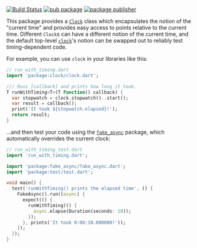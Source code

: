 [![Build Status](https://github.com/dart-lang/tools/actions/workflows/clock.yaml/badge.svg)](https://github.com/dart-lang/tools/actions/workflows/clock.yaml)
[![pub package](https://img.shields.io/pub/v/clock.svg)](https://pub.dev/packages/clock)
[![package publisher](https://img.shields.io/pub/publisher/clock.svg)](https://pub.dev/packages/clock/publisher)

This package provides a [`Clock`][] class which encapsulates the notion of the
"current time" and provides easy access to points relative to the current time.
Different `Clock`s can have a different notion of the current time, and the
default top-level [`clock`][]'s notion can be swapped out to reliably test
timing-dependent code.

[`Clock`]: https://pub.dev/documentation/clock/latest/clock/Clock-class.html
[`clock`]: https://pub.dev/documentation/clock/latest/clock/clock.html

For example, you can use `clock` in your libraries like this:

```dart
// run_with_timing.dart
import 'package:clock/clock.dart';

/// Runs [callback] and prints how long it took.
T runWithTiming<T>(T Function() callback) {
  var stopwatch = clock.stopwatch()..start();
  var result = callback();
  print('It took ${stopwatch.elapsed}!');
  return result;
}
```

...and then test your code using the [`fake_async`][] package, which
automatically overrides the current clock:

[`fake_async`]: https://pub.dartlang.org/packages/fake_async

```dart
// run_with_timing_test.dart
import 'run_with_timing.dart';

import 'package:fake_async/fake_async.dart';
import 'package:test/test.dart';

void main() {
  test('runWithTiming() prints the elapsed time', () {
    FakeAsync().run((async) {
      expect(() {
        runWithTiming(() {
          async.elapse(Duration(seconds: 10));
        });
      }, prints('It took 0:00:10.000000!'));
    });
  });
}
```

